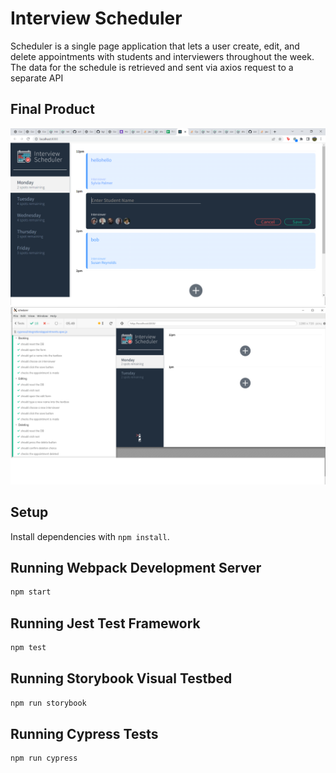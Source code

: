 # Interview Scheduler
Scheduler is a single page application that lets a user create, edit, and delete appointments with students and interviewers throughout the week. The data for the schedule is retrieved and sent via axios request to a separate API
## Final Product

!["screenshot of Scheduler"](https://github.com/NikJensen97/scheduler/blob/master/docs/scheduler.png?raw=true)
!["screenshot of Scheduler tests being run with Cypress"](https://github.com/NikJensen97/scheduler/blob/master/docs/scheduler-cypress.png?raw=true)
## Setup

Install dependencies with `npm install`.

## Running Webpack Development Server

```sh
npm start
```

## Running Jest Test Framework

```sh
npm test
```

## Running Storybook Visual Testbed

```sh
npm run storybook
```
## Running Cypress Tests
```sh
npm run cypress
```
